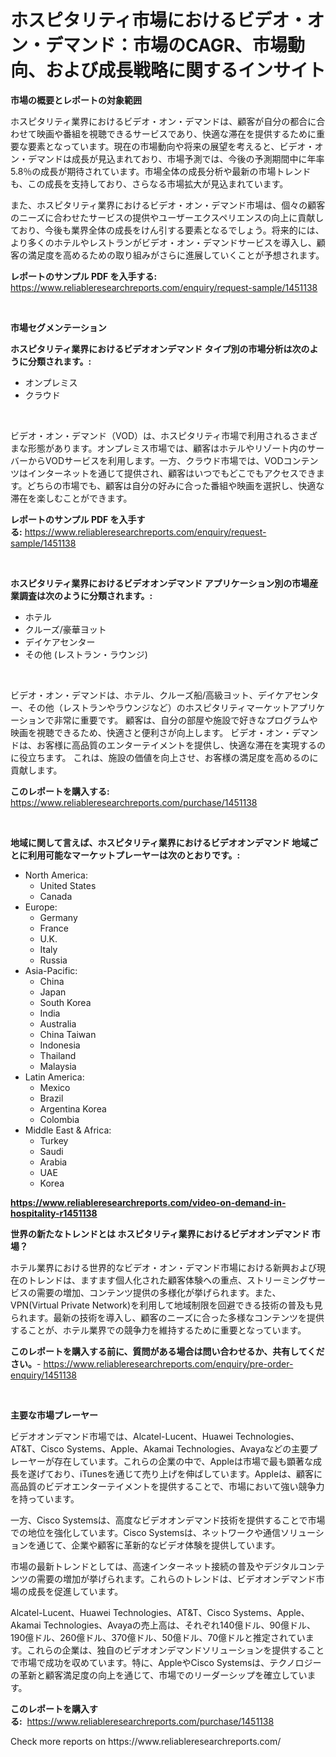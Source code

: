 <p><h1>ホスピタリティ市場におけるビデオ・オン・デマンド：市場のCAGR、市場動向、および成長戦略に関するインサイト</h1></p><p><strong>市場の概要とレポートの対象範囲</strong></p>
<p><p>ホスピタリティ業界におけるビデオ・オン・デマンドは、顧客が自分の都合に合わせて映画や番組を視聴できるサービスであり、快適な滞在を提供するために重要な要素となっています。現在の市場動向や将来の展望を考えると、ビデオ・オン・デマンドは成長が見込まれており、市場予測では、今後の予測期間中に年率5.8％の成長が期待されています。市場全体の成長分析や最新の市場トレンドも、この成長を支持しており、さらなる市場拡大が見込まれています。</p><p>また、ホスピタリティ業界におけるビデオ・オン・デマンド市場は、個々の顧客のニーズに合わせたサービスの提供やユーザーエクスペリエンスの向上に貢献しており、今後も業界全体の成長をけん引する要素となるでしょう。将来的には、より多くのホテルやレストランがビデオ・オン・デマンドサービスを導入し、顧客の満足度を高めるための取り組みがさらに進展していくことが予想されます。</p></p>
<p><strong>レポートのサンプル PDF を入手する:</strong> <a href="https://www.reliableresearchreports.com/enquiry/request-sample/1451138">https://www.reliableresearchreports.com/enquiry/request-sample/1451138</a></p>
<p>&nbsp;</p>
<p><strong>市場セグメンテーション</strong></p>
<p><strong>ホスピタリティ業界におけるビデオオンデマンド タイプ別の市場分析は次のように分類されます。:</strong></p>
<p><ul><li>オンプレミス</li><li>クラウド</li></ul></p>
<p>&nbsp;</p>
<p><p>ビデオ・オン・デマンド（VOD）は、ホスピタリティ市場で利用されるさまざまな形態があります。オンプレミス市場では、顧客はホテルやリゾート内のサーバーからVODサービスを利用します。一方、クラウド市場では、VODコンテンツはインターネットを通じて提供され、顧客はいつでもどこでもアクセスできます。どちらの市場でも、顧客は自分の好みに合った番組や映画を選択し、快適な滞在を楽しむことができます。</p></p>
<p><strong>レポートのサンプル PDF を入手する:</strong>&nbsp;<a href="https://www.reliableresearchreports.com/enquiry/request-sample/1451138">https://www.reliableresearchreports.com/enquiry/request-sample/1451138</a></p>
<p>&nbsp;</p>
<p><strong> ホスピタリティ業界におけるビデオオンデマンド アプリケーション別の市場産業調査は次のように分類されます。:</strong></p>
<p><ul><li>ホテル</li><li>クルーズ/豪華ヨット</li><li>デイケアセンター</li><li>その他 (レストラン・ラウンジ)</li></ul></p>
<p>&nbsp;</p>
<p><p>ビデオ・オン・デマンドは、ホテル、クルーズ船/高級ヨット、デイケアセンター、その他（レストランやラウンジなど）のホスピタリティマーケットアプリケーションで非常に重要です。 顧客は、自分の部屋や施設で好きなプログラムや映画を視聴できるため、快適さと便利さが向上します。 ビデオ・オン・デマンドは、お客様に高品質のエンターテイメントを提供し、快適な滞在を実現するのに役立ちます。 これは、施設の価値を向上させ、お客様の満足度を高めるのに貢献します。</p></p>
<p><strong>このレポートを購入する:</strong>&nbsp; <a href="https://www.reliableresearchreports.com/purchase/1451138">https://www.reliableresearchreports.com/purchase/1451138</a></p>
<p>&nbsp;</p>
<p><strong>地域に関して言えば、ホスピタリティ業界におけるビデオオンデマンド 地域ごとに利用可能なマーケットプレーヤーは次のとおりです。:</strong></p>
<p><ul>
    <li>
        North America:
        <ul>
            <li>United States</li>
            <li>Canada</li>
        </ul>
    </li>
    <li>
        Europe:
        <ul>
            <li>Germany</li>
            <li>France</li>
            <li>U.K.</li>
            <li>Italy</li>
            <li>Russia</li>
        </ul>
    </li>
    <li>
        Asia-Pacific:
        <ul>
            <li>China</li>
            <li>Japan</li>
            <li>South Korea</li>
            <li>India</li>
            <li>Australia</li>
            <li>China Taiwan</li>
            <li>Indonesia</li>
            <li>Thailand</li>
            <li>Malaysia</li>
        </ul>
    </li>
    <li>
        Latin America:
        <ul>
            <li>Mexico</li>
            <li>Brazil</li>
            <li>Argentina Korea</li>
            <li>Colombia</li>
        </ul>
    </li>
    <li>
        Middle East & Africa:
        <ul>
            <li>Turkey</li>
            <li>Saudi</li>
            <li>Arabia</li>
            <li>UAE</li>
            <li>Korea</li>
        </ul>
    </li>
    </ul></p>
<p><strong><a href="https://www.reliableresearchreports.com/video-on-demand-in-hospitality-r1451138">https://www.reliableresearchreports.com/video-on-demand-in-hospitality-r1451138</a></strong>&nbsp;</p>
<p><strong>世界の新たなトレンドとは ホスピタリティ業界におけるビデオオンデマンド 市場？</strong></p>
<p><p>ホテル業界における世界的なビデオ・オン・デマンド市場における新興および現在のトレンドは、ますます個人化された顧客体験への重点、ストリーミングサービスの需要の増加、コンテンツ提供の多様化が挙げられます。また、VPN(Virtual Private Network)を利用して地域制限を回避できる技術の普及も見られます。最新の技術を導入し、顧客のニーズに合った多様なコンテンツを提供することが、ホテル業界での競争力を維持するために重要となっています。</p></p>
<p><strong>このレポートを購入する前に、質問がある場合は問い合わせるか、共有してください。</strong>- <a href="https://www.reliableresearchreports.com/enquiry/pre-order-enquiry/1451138">https://www.reliableresearchreports.com/enquiry/pre-order-enquiry/1451138</a></p>
<p>&nbsp;</p>
<p><strong>主要な市場プレーヤー</strong></p>
<p><p>ビデオオンデマンド市場では、Alcatel-Lucent、Huawei Technologies、AT&T、Cisco Systems、Apple、Akamai Technologies、Avayaなどの主要プレーヤーが存在しています。これらの企業の中で、Appleは市場で最も顕著な成長を遂げており、iTunesを通じて売り上げを伸ばしています。Appleは、顧客に高品質のビデオエンターテイメントを提供することで、市場において強い競争力を持っています。</p><p>一方、Cisco Systemsは、高度なビデオオンデマンド技術を提供することで市場での地位を強化しています。Cisco Systemsは、ネットワークや通信ソリューションを通じて、企業や顧客に革新的なビデオ体験を提供しています。</p><p>市場の最新トレンドとしては、高速インターネット接続の普及やデジタルコンテンツの需要の増加が挙げられます。これらのトレンドは、ビデオオンデマンド市場の成長を促進しています。</p><p>Alcatel-Lucent、Huawei Technologies、AT&T、Cisco Systems、Apple、Akamai Technologies、Avayaの売上高は、それぞれ140億ドル、90億ドル、190億ドル、260億ドル、370億ドル、50億ドル、70億ドルと推定されています。これらの企業は、独自のビデオオンデマンドソリューションを提供することで市場で成功を収めています。特に、AppleやCisco Systemsは、テクノロジーの革新と顧客満足度の向上を通じて、市場でのリーダーシップを確立しています。</p></p>
<p><strong>このレポートを購入する:</strong>&nbsp;&nbsp;<a href="https://www.reliableresearchreports.com/purchase/1451138">https://www.reliableresearchreports.com/purchase/1451138</a></p>
<p>Check more reports on https://www.reliableresearchreports.com/</p>